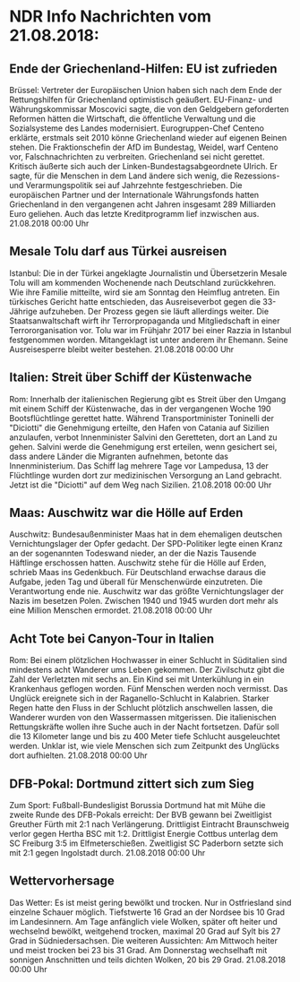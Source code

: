 # NDR Info Nachrichten vom 21.08.2018:


## Ende der Griechenland-Hilfen: EU ist zufrieden
Brüssel: Vertreter der Europäischen Union haben sich nach dem Ende der Rettungshilfen für Griechenland optimistisch geäußert. EU-Finanz- und Währungskommissar Moscovici sagte, die von den Geldgebern geforderten Reformen hätten die Wirtschaft, die öffentliche Verwaltung und die Sozialsysteme des Landes modernisiert. Eurogruppen-Chef Centeno erklärte, erstmals seit 2010 könne Griechenland wieder auf eigenen Beinen stehen. Die Fraktionschefin der AfD im Bundestag, Weidel, warf Centeno vor, Falschnachrichten zu verbreiten. Griechenland sei nicht gerettet. Kritisch äußerte sich auch der Linken-Bundestagsabgeordnete Ulrich. Er sagte, für die Menschen in dem Land ändere sich wenig, die Rezessions- und Verarmungspolitik sei auf Jahrzehnte festgeschrieben. Die europäischen Partner und der Internationale Währungsfonds hatten Griechenland in den vergangenen acht Jahren insgesamt 289 Milliarden Euro geliehen. Auch das letzte Kreditprogramm lief inzwischen aus. 21.08.2018 00:00 Uhr 

## Mesale Tolu darf aus Türkei ausreisen
Istanbul:    Die in der Türkei angeklagte Journalistin und Übersetzerin Mesale Tolu will am kommenden Wochenende nach Deutschland zurückkehren. Wie ihre Familie mitteilte, wird sie am Sonntag den Heimflug antreten. Ein türkisches Gericht hatte entschieden, das Ausreiseverbot gegen die 33-Jährige aufzuheben. Der Prozess gegen sie läuft allerdings weiter. Die Staatsanwaltschaft wirft ihr Terrorpropaganda und Mitgliedschaft in einer Terrororganisation vor. Tolu war im Frühjahr 2017 bei einer Razzia in Istanbul festgenommen worden. Mitangeklagt ist unter anderem ihr Ehemann. Seine Ausreisesperre bleibt weiter bestehen. 21.08.2018 00:00 Uhr 

## Italien: Streit über Schiff der Küstenwache
Rom: Innerhalb der italienischen Regierung gibt es Streit über den Umgang mit einem Schiff der Küstenwache, das in der vergangenen Woche 190 Bootsflüchtlinge gerettet hatte. Während Transportminister Toninelli der "Diciotti" die Genehmigung erteilte, den Hafen von Catania auf Sizilien anzulaufen, verbot Innenminister Salvini den Geretteten, dort an Land zu gehen. Salvini werde die Genehmigung erst erteilen, wenn gesichert sei, dass andere Länder die Migranten aufnehmen, betonte das Innenministerium. Das Schiff lag mehrere Tage vor Lampedusa, 13 der Flüchtlinge wurden dort zur medizinischen Versorgung an Land gebracht. Jetzt ist die "Diciotti" auf dem Weg nach Sizilien. 21.08.2018 00:00 Uhr 

## Maas: Auschwitz war die Hölle auf Erden
Auschwitz: Bundesaußenminister Maas hat in dem ehemaligen deutschen Vernichtungslager der Opfer gedacht. Der SPD-Politiker legte einen Kranz an der sogenannten Todeswand nieder, an der die Nazis Tausende Häftlinge erschossen hatten. Auschwitz stehe für die Hölle auf Erden, schrieb Maas ins Gedenkbuch. Für Deutschland erwachse daraus die Aufgabe, jeden Tag und überall für Menschenwürde einzutreten. Die Verantwortung ende nie. Auschwitz war das größte Vernichtungslager der Nazis im besetzen Polen. Zwischen 1940 und 1945 wurden dort mehr als eine Million Menschen ermordet. 21.08.2018 00:00 Uhr 

## Acht Tote bei Canyon-Tour in Italien
Rom: Bei einem plötzlichen Hochwasser in einer Schlucht in Süditalien sind mindestens acht Wanderer ums Leben gekommen. Der Zivilschutz gibt die Zahl der Verletzten mit sechs an. Ein Kind sei mit Unterkühlung in ein Krankenhaus geflogen worden. Fünf Menschen werden noch vermisst. Das Unglück ereignete sich in der Raganello-Schlucht in Kalabrien. Starker Regen hatte den Fluss in der Schlucht plötzlich anschwellen lassen, die Wanderer wurden von den Wassermassen mitgerissen. Die italienischen Rettungskräfte wollen ihre Suche auch in der Nacht fortsetzen. Dafür soll die 13 Kilometer lange und bis zu 400 Meter tiefe Schlucht ausgeleuchtet werden. Unklar ist, wie viele Menschen sich zum Zeitpunkt des Unglücks dort aufhielten. 21.08.2018 00:00 Uhr 

## DFB-Pokal: Dortmund zittert sich zum Sieg
Zum Sport:
Fußball-Bundesligist Borussia Dortmund hat mit Mühe die zweite Runde des DFB-Pokals erreicht: Der BVB gewann bei Zweitligist Greuther Fürth mit 2:1 nach Verlängerung. Drittligist Eintracht Braunschweig verlor gegen Hertha BSC mit 1:2. Drittligist Energie Cottbus unterlag dem SC Freiburg 3:5 im Elfmeterschießen. Zweitligist SC Paderborn setzte sich mit 2:1 gegen Ingolstadt durch. 21.08.2018 00:00 Uhr 

## Wettervorhersage
Das Wetter: Es ist meist gering bewölkt und trocken. Nur in Ostfriesland sind einzelne Schauer möglich. Tiefstwerte 16 Grad an der Nordsee bis 10 Grad im Landesinnern. Am Tage anfänglich viele Wolken, später oft heiter und wechselnd bewölkt, weitgehend trocken, maximal 20 Grad auf Sylt bis 27 Grad in Südniedersachsen. Die weiteren Aussichten: Am Mittwoch heiter und meist trocken bei 23 bis 31 Grad. Am Donnerstag wechselhaft mit sonnigen Anschnitten und teils dichten Wolken, 20 bis 29 Grad. 21.08.2018 00:00 Uhr 
